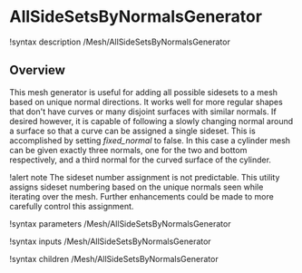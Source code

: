 # AllSideSetsByNormalsGenerator

!syntax description /Mesh/AllSideSetsByNormalsGenerator

## Overview

This mesh generator is useful for adding all possible sidesets to a mesh based on unique normal
directions.  It works well for more regular shapes that don't have curves or many disjoint surfaces
with similar normals.  If desired however, it is capable of following a slowly changing normal around
a surface so that a curve can be assigned a single sideset. This is accomplished by setting
*fixed_normal* to false. In this case a cylinder mesh can be given exactly three normals, one for the
two and bottom respectively, and a third normal for the curved surface of the cylinder.

!alert note
The sideset number assignment is not predictable. This utility assigns sideset numbering based on the
unique normals seen while iterating over the mesh. Further enhancements could be made to more
carefully control this assignment.

!syntax parameters /Mesh/AllSideSetsByNormalsGenerator

!syntax inputs /Mesh/AllSideSetsByNormalsGenerator

!syntax children /Mesh/AllSideSetsByNormalsGenerator
